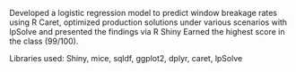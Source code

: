 Developed a logistic regression model to predict window breakage rates using R Caret, optimized production solutions under various scenarios with lpSolve and presented the findings via R Shiny
Earned the highest score in the class (99/100).

Libraries used:
Shiny, mice, sqldf, ggplot2, dplyr, caret, lpSolve
